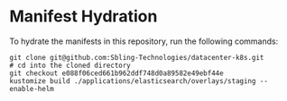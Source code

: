 # Manifest Hydration

To hydrate the manifests in this repository, run the following commands:

```shell
git clone git@github.com:Sbling-Technologies/datacenter-k8s.git
# cd into the cloned directory
git checkout e088f06ced661b962ddf748d0a89582e49ebf44e
kustomize build ./applications/elasticsearch/overlays/staging --enable-helm
```
